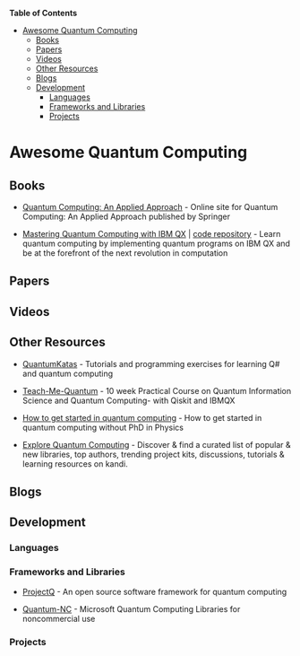 <!-- markdown-toc start - Don't edit this section. Run M-x markdown-toc-refresh-toc -->
**Table of Contents**

- [Awesome Quantum Computing](#awesome-quantum-computing)
    - [Books](#books)
    - [Papers](#papers)
    - [Videos](#videos)
    - [Other Resources](#other-resources)
    - [Blogs](#blogs)
    - [Development](#development)
        - [Languages](#languages)
        - [Frameworks and Libraries](#frameworks-and-libraries)
        - [Projects](#projects)

<!-- markdown-toc end -->

# Awesome Quantum Computing

## Books

- [Quantum Computing: An Applied Approach](https://github.com/JackHidary/quantumcomputingbook) - Online site for Quantum Computing: An Applied Approach published by Springer

- [Mastering Quantum Computing with IBM QX](https://www.packtpub.com/application-development/mastering-quantum-computing-ibm-qx) | [code repository](https://github.com/PacktPublishing/Mastering-Quantum-Computing-with-IBM-QX) - Learn quantum computing by implementing quantum programs on IBM QX and be at the forefront of the next revolution in computation
  
## Papers

## Videos

## Other Resources

- [QuantumKatas](https://github.com/microsoft/QuantumKatas) - Tutorials and programming exercises for learning Q# and quantum computing 

- [Teach-Me-Quantum](https://github.com/msramalho/Teach-Me-Quantum) - 10 week Practical Course on Quantum Information Science and Quantum Computing- with Qiskit and IBMQX

- [How to get started in quantum computing](https://docs.google.com/presentation/d/1-GDBPYYbGq0i7EM5YvnmvW7CkzfBqwe8ccndlnwd_SA/edit#slide=id.p) - How to get started in quantum computing without PhD in Physics

- [Explore Quantum Computing](https://kandi.openweaver.com/explore/quantum-computing) - Discover & find a curated list of popular & new libraries, top authors, trending project kits, discussions, tutorials & learning resources on kandi.

## Blogs

## Development

### Languages

### Frameworks and Libraries

- [ProjectQ](https://github.com/ProjectQ-Framework/ProjectQ) - An open source software framework for quantum computing

- [Quantum-NC](https://github.com/microsoft/Quantum-NC) - Microsoft Quantum Computing Libraries for noncommercial use

### Projects

